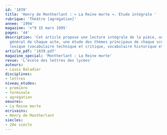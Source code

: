 ```yaml
---
id: '1839'
title: 'Henry de Montherlant : « La Reine morte ». Étude intégrale '
rubrique: 'Théâtre [agrégation]'
annee: '1994'
magazine: 'n°9 15 mars 1995'
pages: '44'
description: 'Cet article propose une lecture intégrale de la pièce, un commentaire
  général de chaque acte, une étude des thèmes principaux de chaque scène, ainsi qu’un
  lexique (vocabulaire technique et critique, vocabulaire historique et culturel).'
article_pdf: '1839.pdf'
magazine_special: 'Montherlant : La Reine morte'
revue: 'L’école des lettres des lycées'
auteurs:
- Louis Baladier
disciplines:
- lettres
niveau_etudes:
- première
- terminale
- agrégation
oeuvres:
- La Reine morte
ecrivains:
- Henry de Montherlant
siecles:
- 20e siècle
---
```

